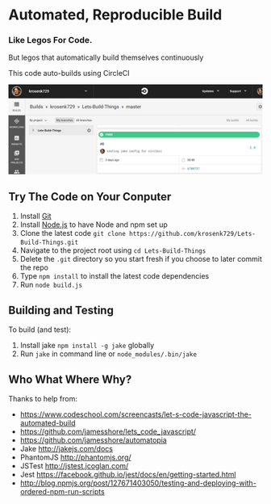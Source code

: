 # Automated, Reproducible Build

### Like Legos For Code.

But legos that automatically build themselves continuously 

This code auto-builds using CircleCI 

![circleci](README.jpg)

Try The Code on Your Conputer
------

1. Install [Git](http://git-scm.com/downloads)
1. Install [Node.js](https://nodejs.org/en/) to have Node and npm set up
1. Clone the latest code `git clone https://github.com/krosenk729/Lets-Build-Things.git`
1. Navigate to the project root using `cd Lets-Build-Things`
1. Delete the `.git` directory so you start fresh if you choose to later commit the repo
1. Type `npm install` to install the latest code dependencies 
1. Run `node build.js` 


Building and Testing
--------------------

To build (and test):

1. Install jake `npm install -g jake` globally 
1. Run `jake` in command line or `node_modules/.bin/jake`


Who What Where Why?
------

Thanks to help from: 

+ https://www.codeschool.com/screencasts/let-s-code-javascript-the-automated-build 
+ https://github.com/jamesshore/lets_code_javascript/
+ https://github.com/jamesshore/automatopia
+ Jake http://jakejs.com/docs
+ PhantomJS http://phantomjs.org/ 
+ JSTest http://jstest.jcoglan.com/
+ Jest https://facebook.github.io/jest/docs/en/getting-started.html
+ http://blog.npmjs.org/post/127671403050/testing-and-deploying-with-ordered-npm-run-scripts
